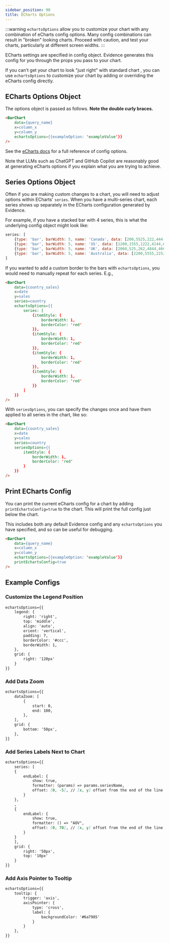 ```yaml
---
sidebar_position: 98
title: ECharts Options
---
```


:::warning 
`echartsOptions` allow you to customize your chart with any combination of eCharts config options. Many config combinations can result in "broken" looking charts. Proceed with caution, and test your charts, particularly at different screen widths.
:::

ECharts settings are specified in config object. Evidence generates this config for you through the props you pass to your chart. 

If you can't get your chart to look "just right" with standard chart , you can use `echartsOptions` to customize your chart by adding or overriding the eCharts config directly.

## ECharts Options Object

The options object is passed as follows. **Note the double curly braces.**

```markdown
<BarChart
    data={query_name}
    x=column_x
    y=column_y
    echartsOptions={{exampleOption: 'exampleValue'}}
/>
```

See the [eCharts docs](https://echarts.apache.org/en/option.html) for a full reference of config options.

Note that LLMs such as ChatGPT and GitHub Copilot are reasonably good at generating eCharts options if you explain what you are trying to achieve.


## Series Options Object

Often if you are making custom changes to a chart, you will need to adjust options within ECharts' `series`. When you have a multi-series chart, each series shows up separately in the ECharts configuration generated by Evidence. 

For example, if you have a stacked bar with 4 series, this is what the underlying config object might look like:
```javascript
series: [
    {type: 'bar', barWidth: 5, name: 'Canada', data: [200,5525,222,444,666]},
    {type: 'bar', barWidth: 5, name: 'US', data: [1200,1555,1222,4144,6616]},
    {type: 'bar', barWidth: 5, name: 'UK', data: [2060,525,262,4844,4666]},
    {type: 'bar', barWidth: 5, name: 'Australia', data: [2200,5555,2252,8444,3666]}
]
```

If you wanted to add a custom border to the bars with `echartsOptions`, you would need to manually repeat for each series. E.g.,

```html
<BarChart
    data={country_sales}
    x=date
    y=sales
    series=country
    echartsOptions={{
        series: [
            {itemStyle: {
                borderWidth: 1,
                borderColor: 'red'
            }},
            {itemStyle: {
                borderWidth: 1,
                borderColor: 'red'
            }},
            {itemStyle: {
                borderWidth: 1,
                borderColor: 'red'
            }},
            {itemStyle: {
                borderWidth: 1,
                borderColor: 'red'
            }}
        ]
    }}
/>
```

With `seriesOptions`, you can specify the changes once and have them applied to all series in the chart, like so:

```html
<BarChart
    data={country_sales}
    x=date
    y=sales
    series=country
    seriesOptions={{
        itemStyle: {
            borderWidth: 1,
            borderColor: 'red'
        }
    }}
/>
```

## Print ECharts Config

You can print the current eCharts config for a chart by adding `printEchartsConfig=true` to the chart. This will print the full config just below the chart. 

This includes both any default Evidence config and any `echartsOptions` you have specified, and so can be useful for debugging.

```markdown
<BarChart
    data={query_name}
    x=column_x
    y=column_y
    echartsOptions={{exampleOption: 'exampleValue'}}
    printEchartsConfig=true
/>
```


## Example Configs

### Customize the Legend Position


```markdown
echartsOptions={{
    legend: {
        right: 'right',
        top: 'middle',
        align: 'auto',
        orient: 'vertical',
        padding: 7,
        borderColor: '#ccc',
        borderWidth: 1,
    },
    grid: {
        right: '120px'
    }
}}
```

### Add Data Zoom

```markdown
echartsOptions={{
    dataZoom: [
        {
            start: 0,
            end: 100,
        },
    ],
    grid: {
        bottom: '50px',
    },
}}
```

### Add Series Labels Next to Chart

```markdown
echartsOptions={{
    series: [
    {
        endLabel: {
            show: true,
            formatter: (params) => params.seriesName,
            offset: [0, -5], // [x, y] offset from the end of the line
        }
    },
    ,
    {
        endLabel: {
            show: true,
            formatter: () => "AOV",
            offset: [0, 70], // [x, y] offset from the end of the line
        }
    }
    ],
    grid: {
        right: '50px',
        top: '10px'
    }
}}
```

### Add Axis Pointer to Tooltip

```markdown
echartsOptions={{
    tooltip: {
        trigger: 'axis',
        axisPointer: {
            type: 'cross',
            label: {
                backgroundColor: '#6a7985'
            }
        }
    },
}}
```
